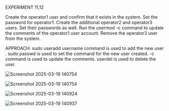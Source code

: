 
EXPERIMENT 11,12

Create the operator1 user and confirm that it exists in the system. Set the password for operator1. Create the additional operator2 and operator3 users. Set their passwords as well. Run the usermod -c command to update the comments of the operator1 user account. Remove the operator3 user from the system.

APPROACH: sudo useradd username command is used to add the new user . sudo passwd is used to set the command for the new user created. -c command is used to update the comments. userdel is used to delete the user.

![Screenshot 2025-03-19 140754](https://github.com/user-attachments/assets/0c1698d6-3647-4c21-b93f-0d3496bc0eef)

![Screenshot 2025-03-19 140754](https://github.com/user-attachments/assets/87174819-2472-4c96-a254-6aaea992ed5b)

![Screenshot 2025-03-19 140924](https://github.com/user-attachments/assets/f222170e-3aad-49fc-a1fe-1e2ff148826e)

![Screenshot 2025-03-19 140937](https://github.com/user-attachments/assets/19c84adb-5267-4659-93f2-591e5bcea7aa)



